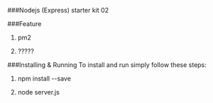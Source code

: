 ###Nodejs (Express) starter kit 02

###Feature
1)  pm2

2)  ?????

###Installing & Running
To install and run simply follow these steps:

1)  npm install --save

2)  node server.js

